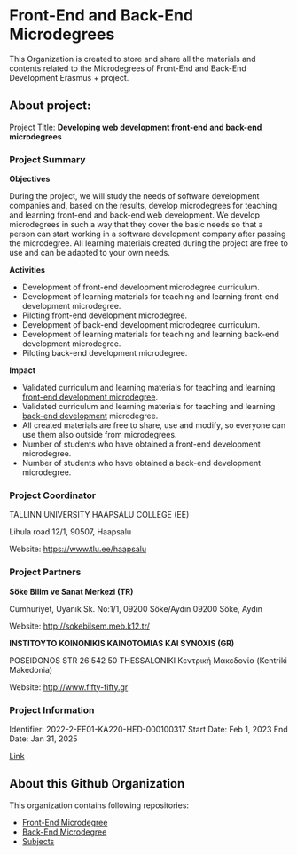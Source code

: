# Front-End and Back-End Microdegrees

This Organization is created to store and share all the materials and contents related to the Microdegrees of Front-End and Back-End Development Erasmus + project.

## About project:

Project Title: **Developing web development front-end and back-end
microdegrees**

### Project Summary

**Objectives**

During the project, we will study the needs of software development companies and, based on the results, develop microdegrees for teaching and learning front-end and back-end web development.
We develop microdegrees in such a way that they cover the basic needs so that a person can start working in a software development company after passing the microdegree.
All learning materials created during the project are free to use and can be adapted to your own needs.

**Activities**

- Development of front-end development microdegree curriculum.
- Development of learning materials for teaching and learning front-end development microdegree.
- Piloting front-end development microdegree.
- Development of back-end development microdegree curriculum.
- Development of learning materials for teaching and learning back-end development microdegree.
- Piloting back-end development microdegree.

**Impact**

- Validated curriculum and learning materials for teaching and learning [front-end development microdegree](https://github.com/FE-BE-Microdegrees/Front-End-Microdegree).
- Validated curriculum and learning materials for teaching and learning [back-end development](https://github.com/FE-BE-Microdegrees/Back-End-Microdegree) microdegree.
- All created materials are free to share, use and modify, so everyone can use them also outside from microdegrees.
- Number of students who have obtained a front-end development microdegree.
- Number of students who have obtained a back-end development microdegree.

### Project Coordinator

TALLINN UNIVERSITY HAAPSALU COLLEGE (EE)

Lihula road 12/1, 90507, Haapsalu

Website: https://www.tlu.ee/haapsalu

### Project Partners

**Söke Bilim ve Sanat Merkezi (TR)**

Cumhuriyet, Uyanık Sk. No:1/1, 09200 Söke/Aydın
09200 Söke, Aydın

Website: http://sokebilsem.meb.k12.tr/


**INSTITOYTO KOINONIKIS KAINOTOMIAS KAI SYNOXIS (GR)**

POSEIDONOS STR 26
542 50 THESSALONIKI
Κεντρική Μακεδονία (Kentriki Makedonia)

Website: http://www.fifty-fifty.gr

### Project Information

Identifier: 2022-2-EE01-KA220-HED-000100317
Start Date: Feb 1, 2023
End Date: Jan 31, 2025

[Link](https://erasmus-plus.ec.europa.eu/projects/search/details/2022-2-EE01-KA220-HED-000100317)

## About this Github Organization

This organization contains following repositories:

- [Front-End Microdegree](https://github.com/FE-BE-Microdegrees/Front-End-Microdegree)
- [Back-End Microdegree](https://github.com/FE-BE-Microdegrees/Back-End-Microdegree)
- [Subjects](https://github.com/FE-BE-Microdegrees/Subjects)
